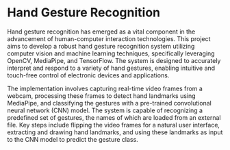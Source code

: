 # Hand Gesture Recognition

Hand gesture recognition has emerged as a vital component in the advancement of human-computer interaction technologies. This project aims to develop a robust hand gesture recognition system utilizing computer vision and machine learning techniques, specifically leveraging OpenCV, MediaPipe, and TensorFlow. The system is designed to accurately interpret and respond to a variety of hand gestures, enabling intuitive and touch-free control of electronic devices and applications.

The implementation involves capturing real-time video frames from a webcam, processing these frames to detect hand landmarks using MediaPipe, and classifying the gestures with a pre-trained convolutional neural network (CNN) model. The system is capable of recognizing a predefined set of gestures, the names of which are loaded from an external file. Key steps include flipping the video frames for a natural user interface, extracting and drawing hand landmarks, and using these landmarks as input to the CNN model to predict the gesture class.
